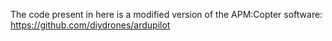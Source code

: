 The code present in here is a modified version of the APM:Copter software: https://github.com/diydrones/ardupilot
